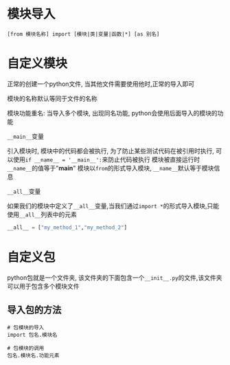# 模块导入

```
[from 模块名称] import [模块|类|变量|函数|*] [as 别名]
```

# 自定义模块

正常的创建一个python文件, 当其他文件需要使用他时,正常的导入即可

模块的名称默认等同于文件的名称

模块功能重名: 当导入多个模块, 出现同名功能, python会使用后面导入的模块的功能

`__main__`变量

引入模块时, 模块中的代码都会被执行, 为了防止某些测试代码在被引用时执行, 可以使用`if __name__ = '__main__':`来防止代码被执行
模块被直接运行时`__name__`的值等于"__main__"
模块以`from`的形式导入模块, `__name__`默认等于模块信息

`__all__`变量

如果我们的模块中定义了`__all__`变量,当我们通过`import *`的形式导入模块,只能使用`__all__`列表中的元素
```python
__all__ = ["my_method_1","my_method_2"]
```

# 自定义包

python包就是一个文件夹, 该文件夹的下面包含一个`__init__.py`的文件,该文件夹可以用于包含多个模块文件

## 导入包的方法


```
# 包模块的导入
import 包名.模块名

# 包模块的调用
包名.模块名.功能元素
```
